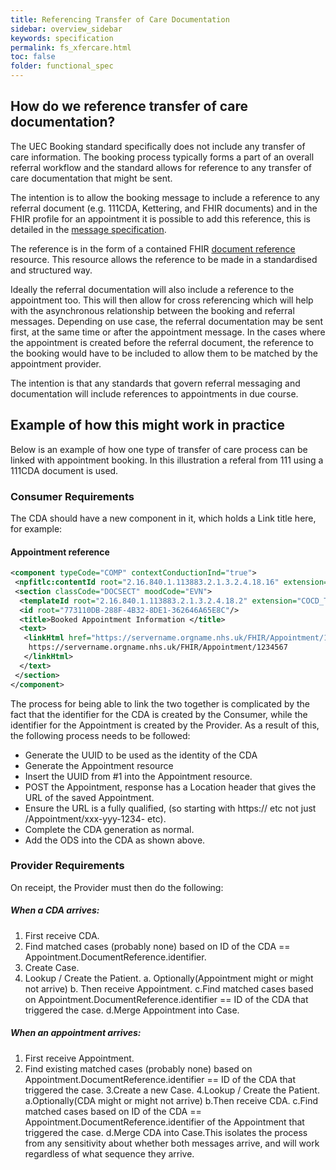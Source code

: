 ```yaml
---
title: Referencing Transfer of Care Documentation
sidebar: overview_sidebar
keywords: specification
permalink: fs_xfercare.html
toc: false
folder: functional_spec
---
```


## How do we reference transfer of care documentation?

The UEC Booking standard specifically does not include any transfer of care information. The booking process typically forms a part of an overall referral workflow and the standard allows for reference to any transfer of care documentation that might be sent.

The intention is to allow the booking message to include a reference to any referral document (e.g. 111CDA, Kettering, and FHIR documents) and in the FHIR profile for an appointment it is possible to add this reference, this is detailed in the <a href="https://developer.nhs.uk/apis/nhsscheduling-1.0.5-alpha/appointment.html" target="_blank">message specification</a>.

The reference is in the form of a contained FHIR <a href="https://fhir.hl7.org.uk/STU3/StructureDefinition/CareConnect-DocumentReference-1" target="_blank">document reference</a> resource. This resource allows the reference to be made in a standardised and structured way. 

Ideally the referral documentation will also include a reference to the appointment too. This will then allow for cross referencing which will help with the asynchronous relationship between the booking and referral messages. Depending on use case, the referral documentation may be sent first, at the same time or after the appointment message. In the cases where the appointment is created before the referral document, the reference to the booking would have to be included to allow them to be matched by the appointment provider. 

The intention is that any standards that govern referral messaging and documentation will include references to appointments in due course.

## Example of how this might work in practice

Below is an example of how one type of transfer of care process can be linked with appointment booking. In this illustration a referal from 111 using a 111CDA document is used.

### Consumer Requirements

The CDA should have a new component in it, which holds a <linkHtml href="URL here">Link title here</linkHtml>, for example:

#### Appointment reference 

```XML 
<component typeCode="COMP" contextConductionInd="true">  
 <npfitlc:contentId root="2.16.840.1.113883.2.1.3.2.4.18.16" extension="COCD_TP146246GB01#Section1"/>    
 <section classCode="DOCSECT" moodCode="EVN">      
  <templateId root="2.16.840.1.113883.2.1.3.2.4.18.2" extension="COCD_TP146246GB01#Section1"/>      
  <id root="773110DB-288F-4B32-8DE1-362646A65E8C"/>      
  <title>Booked Appointment Information </title>      
  <text>        
   <linkHtml href="https://servername.orgname.nhs.uk/FHIR/Appointment/1234567">
    https://servername.orgname.nhs.uk/FHIR/Appointment/1234567
   </linkHtml>      
  </text>  
 </section>
</component>
```

The process for being able to link the two together is complicated by the fact that the identifier for the CDA is created by the Consumer, while the identifier for the Appointment is created by the Provider. As a result of this, the following process needs to be followed:
 
 * Generate the UUID to be used as the identity of the CDA 
 * Generate the Appointment resource 
 * Insert the UUID from #1 into the Appointment resource. 
 * POST the Appointment, response has a Location header that gives the URL of the saved Appointment. 
 * Ensure the URL is a fully qualified, (so starting with https:// etc not just /Appointment/xxx-yyy-1234- etc). 
 * Complete the CDA generation as normal. 
 * Add the ODS into the CDA as shown above.

### Provider Requirements

On receipt, the Provider must then do the following:

##### When a CDA arrives:

1. First receive CDA. 
2. Find matched cases (probably none) based on ID of the CDA == Appointment.DocumentReference.identifier. 
3. Create Case. 
4. Lookup / Create the Patient. 
 a. Optionally(Appointment might or might not arrive) 
 b. Then receive Appointment. 
 c.Find matched cases based on Appointment.DocumentReference.identifier == ID of the CDA that triggered the case. 
 d.Merge Appointment into Case. 

##### When an appointment arrives:

1. First receive Appointment.
2. Find existing matched cases (probably none) based on Appointment.DocumentReference.identifier == ID of the CDA that triggered the case.
3.Create a new Case.
4.Lookup / Create the Patient.
 a.Optionally(CDA might or might not arrive)
 b.Then receive CDA.
 c.Find matched cases based on ID of the CDA == Appointment.DocumentReference.identifier of the Appointment that triggered the case.
 d.Merge CDA into Case.This isolates the process from any sensitivity about whether both messages arrive, and will work regardless of what sequence they arrive.
